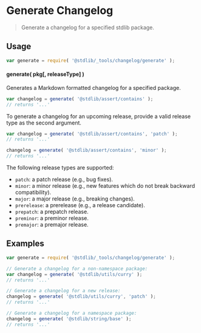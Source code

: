 <!--

@license Apache-2.0

Copyright (c) 2024 The Stdlib Authors.

Licensed under the Apache License, Version 2.0 (the "License");
you may not use this file except in compliance with the License.
You may obtain a copy of the License at

   http://www.apache.org/licenses/LICENSE-2.0

Unless required by applicable law or agreed to in writing, software
distributed under the License is distributed on an "AS IS" BASIS,
WITHOUT WARRANTIES OR CONDITIONS OF ANY KIND, either express or implied.
See the License for the specific language governing permissions and
limitations under the License.

-->

# Generate Changelog

> Generate a changelog for a specified stdlib package.

<section class="usage">

## Usage

```javascript
var generate = require( '@stdlib/_tools/changelog/generate' );
```

#### generate( pkg\[, releaseType] )

Generates a Markdown formatted changelog for a specified package.

```javascript
var changelog = generate( '@stdlib/assert/contains' );
// returns '...'
```

To generate a changelog for an upcoming release, provide a valid release type as the second argument.

```javascript
var changelog = generate( '@stdlib/assert/contains', 'patch' );
// returns '...'

changelog = generate( '@stdlib/assert/contains', 'minor' );
// returns '...'
```

The following release types are supported:

-   `patch`: a patch release (e.g., bug fixes).
-   `minor`: a minor release (e.g., new features which do not break backward compatibility).
-   `major`: a major release (e.g., breaking changes).
-   `prerelease`: a prerelease (e.g., a release candidate).
-   `prepatch`: a prepatch release.
-   `preminor`: a preminor release.
-   `premajor`: a premajor release.

</section>

<!-- /.usage -->

<section class="notes">

</section>

<!-- /.notes -->

<section class="examples">

## Examples

```javascript
var generate = require( '@stdlib/_tools/changelog/generate' );

// Generate a changelog for a non-namespace package:
var changelog = generate( '@stdlib/utils/curry' );
// returns '...'

// Generate a changelog for a new release:
changelog = generate( '@stdlib/utils/curry', 'patch' );
// returns '...'

// Generate a changelog for a namespace package:
changelog = generate( '@stdlib/string/base' );
// returns '...'
```

</section>

<!-- /.examples -->

<!-- Section for related `stdlib` packages. Do not manually edit this section, as it is automatically populated. -->

<section class="related">

</section>

<!-- /.related -->

<!-- Section for all links. Make sure to keep an empty line after the `section` element and another before the `/section` close. -->

<section class="links">

</section>

<!-- /.links -->
